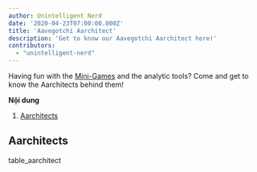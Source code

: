 ```yaml
---
author: Unintelligent Nerd
date: '2020-04-23T07:00:00.000Z'
title: 'Aavegotchi Aarchitect'
description: 'Get to know our Aavegotchi Aarchitect here!'
contributors:
  - "unintelligent-nerd"
---
```


Having fun with the [Mini-Games](/minigames) and the analytic tools? Come and get to know the Aarchitects behind them!

<div class="contentsBox">

**Nội dung**

<ol>
<li><a href=#aarchitects>Aarchitects</a></li>
</ol>

</div>

## Aarchitects

table_aarchitect